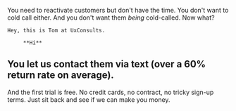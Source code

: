 You need to reactivate customers but don't have the time. You don't want to cold call either. And you don't want them *being* cold-called. Now what?

```
Hey, this is Tom at UxConsults.

     **Hi**
```

## You let us contact them via text (over a 60% return rate on average).
And the first trial is free. No credit cards, no contract, no tricky
sign-up terms. Just sit back and see if we can make you money.



